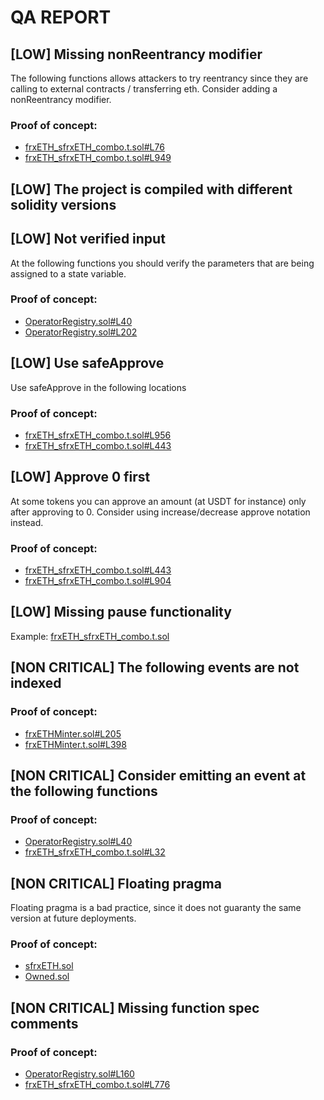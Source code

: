 # QA REPORT

## [LOW] Missing nonReentrancy modifier
The following functions allows attackers to try reentrancy since they are calling to external contracts / transferring eth. Consider adding a nonReentrancy modifier.

### Proof of concept:
- [frxETH_sfrxETH_combo.t.sol#L76](https://github.com/code-423n4/2022-09-frax/tree/main/test/frxETH_sfrxETH_combo.t.sol#L76)
- [frxETH_sfrxETH_combo.t.sol#L949](https://github.com/code-423n4/2022-09-frax/tree/main/test/frxETH_sfrxETH_combo.t.sol#L949)

## [LOW] The project is compiled with different solidity versions


## [LOW] Not verified input
At the following functions you should verify the parameters that are being assigned to a state variable.

### Proof of concept:
- [OperatorRegistry.sol#L40](https://github.com/code-423n4/2022-09-frax/tree/main/src/OperatorRegistry.sol#L40)
- [OperatorRegistry.sol#L202](https://github.com/code-423n4/2022-09-frax/tree/main/src/OperatorRegistry.sol#L202)

## [LOW] Use safeApprove
Use safeApprove in the following locations

### Proof of concept:
- [frxETH_sfrxETH_combo.t.sol#L956](https://github.com/code-423n4/2022-09-frax/tree/main/test/frxETH_sfrxETH_combo.t.sol#L956)
- [frxETH_sfrxETH_combo.t.sol#L443](https://github.com/code-423n4/2022-09-frax/tree/main/test/frxETH_sfrxETH_combo.t.sol#L443)

## [LOW] Approve 0 first
At some tokens you can approve an amount (at USDT for instance) only after approving to 0. Consider using increase/decrease approve notation instead.

### Proof of concept:
- [frxETH_sfrxETH_combo.t.sol#L443](https://github.com/code-423n4/2022-09-frax/tree/main/test/frxETH_sfrxETH_combo.t.sol#L443)
- [frxETH_sfrxETH_combo.t.sol#L904](https://github.com/code-423n4/2022-09-frax/tree/main/test/frxETH_sfrxETH_combo.t.sol#L904)

## [LOW] Missing pause functionality


Example: [frxETH_sfrxETH_combo.t.sol](https://github.com/code-423n4/2022-09-frax/tree/main/test/frxETH_sfrxETH_combo.t.sol)

## [NON CRITICAL] The following events are not indexed


### Proof of concept:
- [frxETHMinter.sol#L205](https://github.com/code-423n4/2022-09-frax/tree/main/src/frxETHMinter.sol#L205)
- [frxETHMinter.t.sol#L398](https://github.com/code-423n4/2022-09-frax/tree/main/test/frxETHMinter.t.sol#L398)

## [NON CRITICAL] Consider emitting an event at the following functions


### Proof of concept:
- [OperatorRegistry.sol#L40](https://github.com/code-423n4/2022-09-frax/tree/main/src/OperatorRegistry.sol#L40)
- [frxETH_sfrxETH_combo.t.sol#L32](https://github.com/code-423n4/2022-09-frax/tree/main/test/frxETH_sfrxETH_combo.t.sol#L32)

## [NON CRITICAL] Floating pragma
Floating pragma is a bad practice, since it does not guaranty the same version at future deployments.

### Proof of concept:
- [sfrxETH.sol](https://github.com/code-423n4/2022-09-frax/tree/main/src/sfrxETH.sol)
- [Owned.sol](https://github.com/code-423n4/2022-09-frax/tree/main/src/Utils/Owned.sol)

## [NON CRITICAL] Missing function spec comments


### Proof of concept:
- [OperatorRegistry.sol#L160](https://github.com/code-423n4/2022-09-frax/tree/main/src/OperatorRegistry.sol#L160)
- [frxETH_sfrxETH_combo.t.sol#L776](https://github.com/code-423n4/2022-09-frax/tree/main/test/frxETH_sfrxETH_combo.t.sol#L776)
